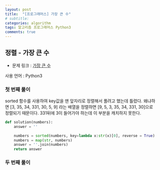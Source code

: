 ```yaml
---
layout: post
title:  "[프로그래머스] 가장 큰 수"
# subtitle: 
categories: algorithm
tags: 알고리즘 프로그래머스 Python3
comments: true
---
```


## 정렬 - 가장 큰 수

* 문제 링크 : [가장 큰 수](https://programmers.co.kr/learn/courses/30/lessons/42746#)

사용 언어 : Python3

### 첫 번째 풀이

sorted 함수를 사용하여 key값을 맨 앞자리로 정렬해서 풀려고 했는데 틀렸다. 왜냐하면 [3, 35, 34, 331, 30, 5, 9]
라는 배열을 정렬하면 [9, 5, 3, 35, 34, 331, 30]으로 정렬되기 때문이다. 331뒤에 3이 들어가야 하는데 이 부분을 캐치하지 못한다.

```python
def solution(numbers):
    answer = ''
    
    numbers = sorted(numbers, key=lambda x:str(x)[0], reverse = True)
    numbers = map(str, numbers)
    answer = ''.join(numbers)
    return answer
```

### 두 번째 풀이

```python

```